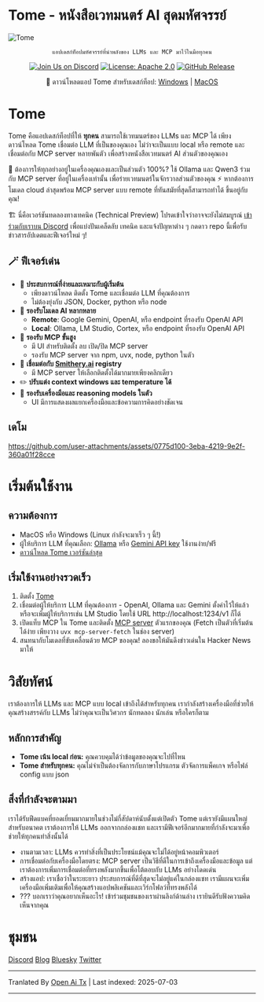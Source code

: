 # Tome - หนังสือเวทมนตร์ AI สุดมหัศจรรย์

<img src="https://raw.githubusercontent.com/runebookai/tome/main/static/images/repo-header.png" alt="Tome" />

<p align="center">
    <code>แอปเดสก์ท็อปมหัศจรรย์ที่นำพลังของ LLMs และ MCP มาไว้ในมือทุกคน</code>
</p>

<p align="center">
    <a href="https://discord.gg/9CH6us29YA" target="_blank"><img src="https://img.shields.io/discord/1365100902561742868?logo=discord&logoColor=fff&label=Join%20Us!&color=9D7CD8" alt="Join Us on Discord" /></a>
    <a href="https://opensource.org/licenses/Apache-2.0" target="_blank"><img src="https://img.shields.io/badge/License-Apache_2.0-blue.svg" alt="License: Apache 2.0" /></a>
    <a href="https://github.com/runebookai/tome/releases" target="_blank"><img src="https://img.shields.io/github/v/release/runebookai/tome" alt="GitHub Release" /></a>
</p>

<p align="center">
    🔮 ดาวน์โหลดแอป Tome สำหรับเดสก์ท็อป: <a href="https://github.com/runebookai/tome/releases/download/0.6.0/Tome_0.6.0_x64-setup.exe">Windows</a> | <a href="https://github.com/runebookai/tome/releases/download/0.6.0/Tome_0.6.0_aarch64.dmg">MacOS</a>
</p>

# Tome

Tome คือแอปเดสก์ท็อปที่ให้ **ทุกคน** สามารถใช้เวทมนตร์ของ LLMs และ MCP ได้ เพียงดาวน์โหลด Tome เชื่อมต่อ LLM ที่เป็นของคุณเอง ไม่ว่าจะเป็นแบบ local หรือ remote และเชื่อมต่อกับ MCP server หลายพันตัว เพื่อสร้างหนังสือเวทมนตร์ AI ส่วนตัวของคุณเอง

🫥 ต้องการให้ทุกอย่างอยู่ในเครื่องคุณเองและเป็นส่วนตัว 100%? ใช้ Ollama และ Qwen3 ร่วมกับ MCP server ที่อยู่ในเครื่องเท่านั้น เพื่อร่ายเวทมนตร์ในจักรวาลส่วนตัวของคุณ ⚡ หากต้องการโมเดล cloud ล่าสุดพร้อม MCP server แบบ remote ที่ทันสมัยที่สุดก็สามารถทำได้ ขึ้นอยู่กับคุณ!

🏗️ นี่คือเวอร์ชันทดลองทางเทคนิค (Technical Preview) โปรดเข้าใจว่าอาจจะยังไม่สมบูรณ์ [เข้าร่วมกับเราบน Discord](https://discord.gg/9CH6us29YA) เพื่อแบ่งปันเคล็ดลับ เทคนิค และแจ้งปัญหาต่าง ๆ กดดาว repo นี้เพื่อรับข่าวสารอัปเดตและฟีเจอร์ใหม่ ๆ!

## 🪄 ฟีเจอร์เด่น

- 🧙 **ประสบการณ์ที่ง่ายและเหมาะกับผู้เริ่มต้น**
  - เพียงดาวน์โหลด ติดตั้ง Tome และเชื่อมต่อ LLM ที่คุณต้องการ
  - ไม่ต้องยุ่งกับ JSON, Docker, python หรือ node
- 🤖 **รองรับโมเดล AI หลากหลาย**
  - **Remote**: Google Gemini, OpenAI, หรือ endpoint ที่รองรับ OpenAI API
  - **Local**: Ollama, LM Studio, Cortex, หรือ endpoint ที่รองรับ OpenAI API
- 🔮 **รองรับ MCP ขั้นสูง**
  - มี UI สำหรับติดตั้ง ลบ เปิด/ปิด MCP server
  - รองรับ MCP server จาก npm, uvx, node, python ในตัว
- 🏪 **เชื่อมต่อกับ [Smithery.ai](https://smithery.ai) registry**
  - มี MCP server ให้เลือกติดตั้งได้มากมายเพียงคลิกเดียว
- ✏️ **ปรับแต่ง context windows และ temperature ได้**
- 🧰 **รองรับเครื่องมือและ reasoning models ในตัว**
  - UI มีการแสดงผลแยกเครื่องมือและข้อความการคิดอย่างชัดเจน

## เดโม

https://github.com/user-attachments/assets/0775d100-3eba-4219-9e2f-360a01f28cce

# เริ่มต้นใช้งาน

## ความต้องการ

- MacOS หรือ Windows (Linux กำลังจะมาเร็ว ๆ นี้!)
- ผู้ให้บริการ LLM ที่คุณเลือก: [Ollama](https://ollama.com/) หรือ [Gemini API key](https://aistudio.google.com/app/apikey) ใช้งานง่าย/ฟรี
- [ดาวน์โหลด Tome เวอร์ชันล่าสุด](https://github.com/runebookai/tome/releases)

## เริ่มใช้งานอย่างรวดเร็ว

1. ติดตั้ง [Tome](https://github.com/runebookai/tome/releases)
2. เชื่อมต่อผู้ให้บริการ LLM ที่คุณต้องการ - OpenAI, Ollama และ Gemini ตั้งค่าไว้ให้แล้ว หรือจะเพิ่มผู้ให้บริการเช่น LM Studio โดยใช้ URL http://localhost:1234/v1 ก็ได้
3. เปิดแท็บ MCP ใน Tome และติดตั้ง [MCP server](https://github.com/modelcontextprotocol/servers) ตัวแรกของคุณ (Fetch เป็นตัวที่เริ่มต้นได้ง่าย เพียงวาง `uvx mcp-server-fetch` ในช่อง server)
4. สนทนากับโมเดลที่ขับเคลื่อนด้วย MCP ของคุณ! ลองขอให้มันดึงข่าวเด่นใน Hacker News มาให้

# วิสัยทัศน์

เราต้องการให้ LLMs และ MCP แบบ local เข้าถึงได้สำหรับทุกคน เรากำลังสร้างเครื่องมือที่ช่วยให้คุณสร้างสรรค์กับ LLMs ไม่ว่าคุณจะเป็นวิศวกร นักทดลอง นักเล่น หรือใครก็ตาม

## หลักการสำคัญ

- **Tome เน้น local ก่อน:** คุณควบคุมได้ว่าข้อมูลของคุณจะไปที่ไหน
- **Tome สำหรับทุกคน:** คุณไม่จำเป็นต้องจัดการกับภาษาโปรแกรม ตัวจัดการแพ็คเกจ หรือไฟล์ config แบบ json

## สิ่งที่กำลังจะตามมา

เราได้รับฟีดแบคที่ยอดเยี่ยมมากมายในช่วงไม่กี่สัปดาห์นับตั้งแต่เปิดตัว Tome แต่เรายังมีแผนใหญ่สำหรับอนาคต เราต้องการให้ LLMs ออกจากกล่องแชท และเรามีฟีเจอร์อีกมากมายที่กำลังจะมาเพื่อช่วยให้ทุกคนทำสิ่งนั้นได้

- งานตามเวลา: LLMs ควรทำสิ่งที่เป็นประโยชน์แม้คุณจะไม่ได้อยู่หน้าคอมพิวเตอร์
- การเชื่อมต่อกับเครื่องมือโดยตรง: MCP server เป็นวิธีที่ดีในการเข้าถึงเครื่องมือและข้อมูล แต่เราต้องการเพิ่มการเชื่อมต่อที่ทรงพลังมากขึ้นเพื่อโต้ตอบกับ LLMs อย่างโดดเด่น
- สร้างแอป: เราเชื่อว่าในระยะยาว ประสบการณ์ที่ดีที่สุดจะไม่อยู่แค่ในกล่องแชท เรามีแผนจะเพิ่มเครื่องมือเพิ่มเติมเพื่อให้คุณสร้างแอปพลิเคชันและเวิร์กโฟลว์ที่ทรงพลังได้
- ??? บอกเราว่าคุณอยากเห็นอะไร! เข้าร่วมชุมชนของเราผ่านลิงก์ด้านล่าง เรายินดีรับฟังความคิดเห็นจากคุณ

# ชุมชน

[Discord](https://discord.gg/9CH6us29YA) [Blog](https://blog.runebook.ai) [Bluesky](https://bsky.app/profile/gettome.app) [Twitter](https://twitter.com/get_tome) 


---

Tranlated By [Open Ai Tx](https://github.com/OpenAiTx/OpenAiTx) | Last indexed: 2025-07-03

---